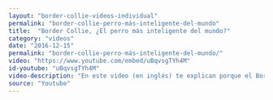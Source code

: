 ```yaml
---
layout: "border-collie-videos-individual"
permalink: "border-collie-perro-más-inteligente-del-mundo"
title:  "Border Collie, ¿El perro más inteligente del mundo?"
category: "videos"
date: "2016-12-15"
permalink: "border-collie-perro-más-inteligente-del-mundo/"
video: "https://www.youtube.com/embed/uBqvsgTYh4M"
id-youtube: "uBqvsgTYh4M"
video-description: "En este video (en inglés) te explican porque el Border Collie está catalogado como el perro mas inteligente del mundo. Además te dan algunos consejos e información general sobre su comportamiento"
source: "Youtube"
---
```


